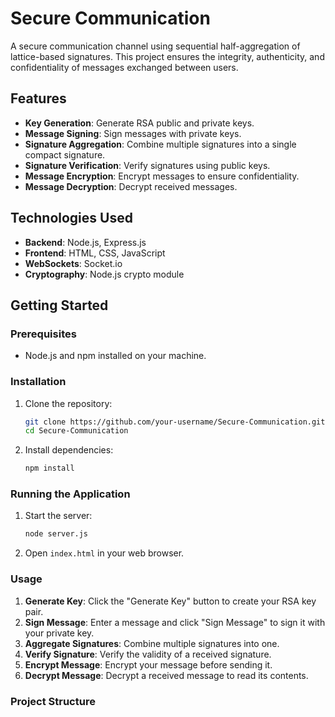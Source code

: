 # Secure Communication

A secure communication channel using sequential half-aggregation of lattice-based signatures. This project ensures the integrity, authenticity, and confidentiality of messages exchanged between users.

## Features

- **Key Generation**: Generate RSA public and private keys.
- **Message Signing**: Sign messages with private keys.
- **Signature Aggregation**: Combine multiple signatures into a single compact signature.
- **Signature Verification**: Verify signatures using public keys.
- **Message Encryption**: Encrypt messages to ensure confidentiality.
- **Message Decryption**: Decrypt received messages.

## Technologies Used

- **Backend**: Node.js, Express.js
- **Frontend**: HTML, CSS, JavaScript
- **WebSockets**: Socket.io
- **Cryptography**: Node.js crypto module

## Getting Started

### Prerequisites

- Node.js and npm installed on your machine.

### Installation

1. Clone the repository:
    ```sh
    git clone https://github.com/your-username/Secure-Communication.git
    cd Secure-Communication
    ```

2. Install dependencies:
    ```sh
    npm install
    ```

### Running the Application

1. Start the server:
    ```sh
    node server.js
    ```

2. Open `index.html` in your web browser.

### Usage

1. **Generate Key**: Click the "Generate Key" button to create your RSA key pair.
2. **Sign Message**: Enter a message and click "Sign Message" to sign it with your private key.
3. **Aggregate Signatures**: Combine multiple signatures into one.
4. **Verify Signature**: Verify the validity of a received signature.
5. **Encrypt Message**: Encrypt your message before sending it.
6. **Decrypt Message**: Decrypt a received message to read its contents.

### Project Structure

